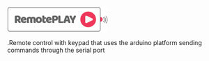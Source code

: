 ![](https://github.com/samillamacedo/RemotePLAY/blob/master/remotePlay.png)

.Remote control with keypad that uses the arduino platform sending commands through the serial port

